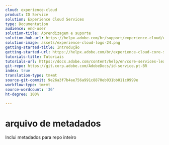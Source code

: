 ```yaml
---
cloud: experience-cloud
product: ID Service
solution: Experience Cloud Services
type: Documentation
audience: end-user
solution-title: Aprendizagem e suporte
solution-hub-url: https://helpx.adobe.com/br/support/experience-cloud/core-services.html
solution-image: assets/experience-cloud-logo-24.png
getting-started-title: Introdução
getting-started-url: https://helpx.adobe.com/br/experience-cloud-core-services/get-started.html
tutorials-title: Tutoriais
tutorials-url: https://docs.adobe.com/content/help/en/core-services-learn/tutorials/overview.html
git-repo: https://git.corp.adobe.com/AdobeDocs/id-service.pt-BR
index: true
translation-type: tm+mt
source-git-commit: 9e26a3f7b4ae756a991c8870eb031bb011c0999e
workflow-type: tm+mt
source-wordcount: '36'
ht-degree: 100%

---
```



# arquivo de metadados

Inclui metadados para repo inteiro